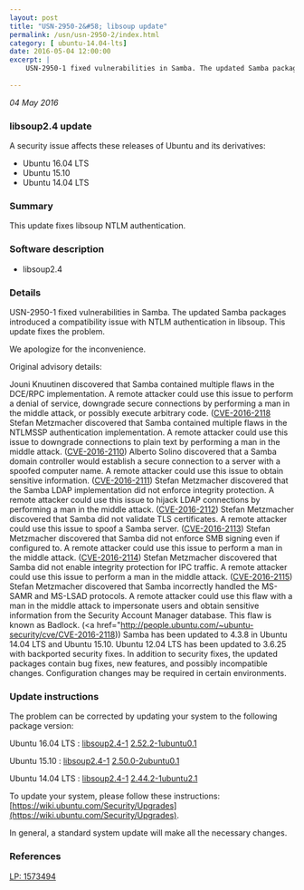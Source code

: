 ```yaml
---
layout: post
title: "USN-2950-2&#58; libsoup update"
permalink: /usn/usn-2950-2/index.html
category: [ ubuntu-14.04-lts]
date: 2016-05-04 12:00:00
excerpt: |
    USN-2950-1 fixed vulnerabilities in Samba. The updated Samba packages introduced a compatibility issue with NTLM authentication in libsoup. This update fixes the problem.
    
--- 
```

 
 

*04 May 2016*

### libsoup2.4 update

A security issue affects these releases of Ubuntu and its derivatives:

* Ubuntu 16.04 LTS
* Ubuntu 15.10
* Ubuntu 14.04 LTS

### Summary

This update fixes libsoup NTLM authentication. 

### Software description

* libsoup2.4 

### Details

USN-2950-1 fixed vulnerabilities in Samba. The updated Samba packages introduced a compatibility issue with NTLM authentication in libsoup. This update fixes the problem.

We apologize for the inconvenience.

Original advisory details:

 Jouni Knuutinen discovered that Samba contained multiple flaws in the DCE/RPC implementation. A remote attacker could use this issue to perform a denial of service, downgrade secure connections by performing a man in the middle attack, or possibly execute arbitrary code. ([CVE-2016-2118](http://people.ubuntu.com/~ubuntu-security/cve/CVE-2015-5370">CVE-2015-5370</a>) Stefan Metzmacher discovered that Samba contained multiple flaws in the NTLMSSP authentication implementation. A remote attacker could use this issue to downgrade connections to plain text by performing a man in the middle attack. (<a href="http://people.ubuntu.com/~ubuntu-security/cve/CVE-2016-2110">CVE-2016-2110</a>) Alberto Solino discovered that a Samba domain controller would establish a secure connection to a server with a spoofed computer name. A remote attacker could use this issue to obtain sensitive information. (<a href="http://people.ubuntu.com/~ubuntu-security/cve/CVE-2016-2111">CVE-2016-2111</a>) Stefan Metzmacher discovered that the Samba LDAP implementation did not enforce integrity protection. A remote attacker could use this issue to hijack LDAP connections by performing a man in the middle attack. (<a href="http://people.ubuntu.com/~ubuntu-security/cve/CVE-2016-2112">CVE-2016-2112</a>) Stefan Metzmacher discovered that Samba did not validate TLS certificates. A remote attacker could use this issue to spoof a Samba server. (<a href="http://people.ubuntu.com/~ubuntu-security/cve/CVE-2016-2113">CVE-2016-2113</a>) Stefan Metzmacher discovered that Samba did not enforce SMB signing even if configured to. A remote attacker could use this issue to perform a man in the middle attack. (<a href="http://people.ubuntu.com/~ubuntu-security/cve/CVE-2016-2114">CVE-2016-2114</a>) Stefan Metzmacher discovered that Samba did not enable integrity protection for IPC traffic. A remote attacker could use this issue to perform a man in the middle attack. (<a href="http://people.ubuntu.com/~ubuntu-security/cve/CVE-2016-2115">CVE-2016-2115</a>) Stefan Metzmacher discovered that Samba incorrectly handled the MS-SAMR and MS-LSAD protocols. A remote attacker could use this flaw with a man in the middle attack to impersonate users and obtain sensitive information from the Security Account Manager database. This flaw is known as Badlock. (<a href="http://people.ubuntu.com/~ubuntu-security/cve/CVE-2016-2118)) Samba has been updated to 4.3.8 in Ubuntu 14.04 LTS and Ubuntu 15.10. Ubuntu 12.04 LTS has been updated to 3.6.25 with backported security fixes. In addition to security fixes, the updated packages contain bug fixes, new features, and possibly incompatible changes. Configuration changes may be required in certain environments. 

### Update instructions

The problem can be corrected by updating your system to the following package version:

Ubuntu 16.04 LTS
 : [libsoup2.4-1](https://launchpad.net/ubuntu/+source/libsoup2.4) <span> [2.52.2-1ubuntu0.1](https://launchpad.net/ubuntu/+source/libsoup2.4/2.52.2-1ubuntu0.1) </span> 

Ubuntu 15.10
 : [libsoup2.4-1](https://launchpad.net/ubuntu/+source/libsoup2.4) <span> [2.50.0-2ubuntu0.1](https://launchpad.net/ubuntu/+source/libsoup2.4/2.50.0-2ubuntu0.1) </span> 

Ubuntu 14.04 LTS
 : [libsoup2.4-1](https://launchpad.net/ubuntu/+source/libsoup2.4) <span> [2.44.2-1ubuntu2.1](https://launchpad.net/ubuntu/+source/libsoup2.4/2.44.2-1ubuntu2.1) </span> 

To update your system, please follow these instructions: [https://wiki.ubuntu.com/Security/Upgrades](https://wiki.ubuntu.com/Security/Upgrades).

In general, a standard system update will make all the necessary changes. 

### References

 
 [LP: 1573494](https://launchpad.net/bugs/1573494)
 

